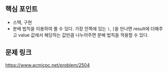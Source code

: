 ## 핵심 포인트

- 스택, 구현
- 분배 법칙을 이용하여 풀 수 있다. 가장 안쪽에 있는 `)`, `]`을 만나면 result에 더해주고 value 값에서 해당하는 값만큼 나누어주면 분배 법칙을 적용할 수 있다.

## 문제 링크

https://www.acmicpc.net/problem/2504
